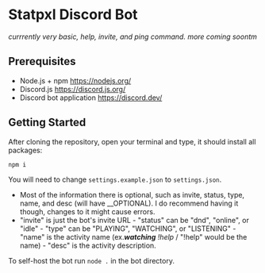 # Statpxl Discord Bot

*currrently very basic, help, invite, and ping command. more coming soontm*

## Prerequisites

* Node.js + npm https://nodejs.org/
* Discord.js https://discord.js.org/
* Discord bot application https://discord.dev/

## Getting Started

After cloning the repository, open your terminal and type, it should install all packages:
```
npm i
```
You will need to change `settings.example.json` to `settings.json`.
* Most of the information there is optional, such as invite, status, type, name, and desc (will have __OPTIONAL). I do recommend having it though, changes to it might cause errors.
* "invite" is just the bot's invite URL - "status" can be "dnd", "online", or "idle" - "type" can be "PLAYING", "WATCHING", or "LISTENING" - "name" is the activity name (ex.***watching** !help* / "!help" would be the name) - "desc" is the activity description.

To self-host the bot run `node .` in the bot directory.